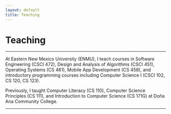 ```yaml
---
layout: default
title: Teaching
---
```


# Teaching

---

At Eastern New Mexico University (ENMU), I teach courses in Software Engineering (CSCI 472), Design and Analysis of Algorithms (CSCI 451), Operating Systems (CS 461), Mobile App Development (CS 458), and introductory programming courses including Computer Science I (CSCI 102, CS 120, CS 123).

Previously, I taught Computer Literacy (CS 110), Computer Science Principles (CS 111), and Introduction to Computer Science (CS 171G) at Doña Ana Community College.

---
